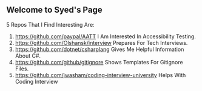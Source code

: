 ## Welcome to Syed's Page

5 Repos That I Find Interesting Are:
1. https://github.com/paypal/AATT I Am Interested In Accessibility Testing.
2. https://github.com/Olshansk/interview Prepares For Tech Interviews.
3. https://github.com/dotnet/csharplang Gives Me Helpful Information About C#.
4. https://github.com/github/gitignore Shows Templates For Gitignore Files.
5. https://github.com/jwasham/coding-interview-university Helps With Coding Interview


